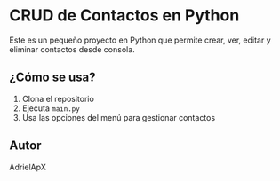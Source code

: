 # CRUD de Contactos en Python

Este es un pequeño proyecto en Python que permite crear, ver, editar y eliminar contactos desde consola.

## ¿Cómo se usa?

1. Clona el repositorio
2. Ejecuta `main.py`
3. Usa las opciones del menú para gestionar contactos

## Autor

AdrielApX
